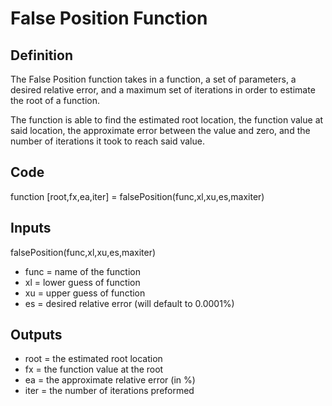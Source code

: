 # False Position Function

## Definition

The False Position function takes in a function, a set of parameters, a desired relative error, and a maximum set of iterations in order to estimate the root of a function.

The function is able to find the estimated root location, the function value at said location, the approximate error between the value and zero, and the number of iterations it took to reach said value.

## Code

function [root,fx,ea,iter] = falsePosition(func,xl,xu,es,maxiter)

## Inputs
falsePosition(func,xl,xu,es,maxiter)
* func    = name of the function
* xl      = lower guess of function
* xu      = upper guess of function
* es      = desired relative error (will default to 0.0001%)

## Outputs
* root    = the estimated root location
* fx      = the function value at the root
* ea      = the approximate relative error (in %)
* iter    = the number of iterations preformed
